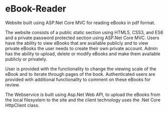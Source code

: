 # eBook-Reader

Website built using ASP.Net Core MVC for reading eBooks in pdf format.

The website consists of a public static section using HTML5, CSS3, and ES6 and a private password protected section using ASP.Net Core MVC. 
Users have the ability to view eBooks that are available publicly and to view private eBooks the user needs to create their own private account. Admin has the ability to upload, delete or modify eBooks and make them available publicly or privately.

User is provided with the functionality to change the viewing scale of the eBook and to iterate through pages of the book. Authenticated  users are provided with additional functionality to comment on these eBooks for review. 

The Webservice is built using Asp.Net Web API, to upload the eBooks from the local filesystem to the site and the client technology uses the .Net Core HttpClient class.
